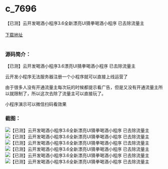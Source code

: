 # c_7696
【已测】云开发喝酒小程序3.6全新漂亮UI猜拳喝酒小程序 已去除流量主
<br/></br>
[下载地址](https://www.uuid2.com/7696.html "下载地址")
<br/></br>
<h3>源码简介：</h3>
<p>【已测】云开发喝酒小程序3.6漂亮UI猜拳喝酒小程序 已去除流量主<p>
<p>云开发小程序无法服务器注册一个小程序就可以直接上线运营了<p>
<p>由于很多人没有开通流量主每次玩的时候都提示看广告，但是又没有开通流量主所以就限制了，所以这次去除了流量主可以直接玩了。<p>
<p>小程序演示可以微信扫码看效果<p>
<h3>截图：</h3>
<img src="https://www.uuid2.com/wp-content/uploads/img/pro/20220214/16448060976843.jpg" alt="【已测】云开发喝酒小程序3.6全新漂亮UI猜拳喝酒小程序 已去除流量主"><img src="https://www.uuid2.com/wp-content/uploads/img/pro/20220214/16448060972439.jpg" alt="【已测】云开发喝酒小程序3.6全新漂亮UI猜拳喝酒小程序 已去除流量主"><img src="https://www.uuid2.com/wp-content/uploads/img/pro/20220214/16448060975332.jpg" alt="【已测】云开发喝酒小程序3.6全新漂亮UI猜拳喝酒小程序 已去除流量主"><img src="https://www.uuid2.com/wp-content/uploads/img/pro/20220214/16448060973244.jpg" alt="【已测】云开发喝酒小程序3.6全新漂亮UI猜拳喝酒小程序 已去除流量主"><img src="https://www.uuid2.com/wp-content/uploads/img/pro/20220214/16448060988968.jpg" alt="【已测】云开发喝酒小程序3.6全新漂亮UI猜拳喝酒小程序 已去除流量主"><img src="https://www.uuid2.com/wp-content/uploads/img/uimage/64541644806240.jpg" alt="【已测】云开发喝酒小程序3.6全新漂亮UI猜拳喝酒小程序 已去除流量主">
